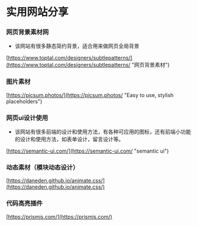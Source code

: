 # 实用网站分享

### 网页背景素材网

* 该网站有很多静态简约背景，适合用来做网页全局背景

[https://www.toptal.com/designers/subtlepatterns/](https://www.toptal.com/designers/subtlepatterns/ "网页背景素材")


### 图片素材

[https://picsum.photos/](https://picsum.photos/ "Easy to use, stylish placeholders")

### 网页ui设计使用

* 该网站有很多前端的设计和使用方法，有各种可应用的图标，还有前端小功能的设计和使用方法，如表单设计，留言设计等。

[https://semantic-ui.com/](https://semantic-ui.com/ "semantic ui")

### 动态素材（模块动态设计）

[https://daneden.github.io/animate.css/](https://daneden.github.io/animate.css/)

### 代码高亮插件

[https://prismjs.com/](https://prismjs.com/)


